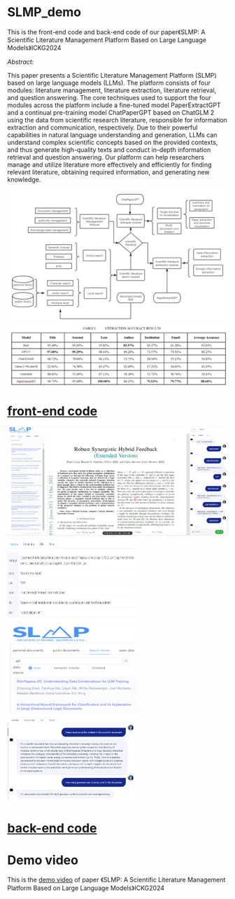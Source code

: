 # SLMP_demo
This is the front-end code and back-end code of our paper《SLMP: A Scientific Literature Management Platform Based on Large Language Models》ICKG2024

*Abstract:*

This paper presents a Scientific Literature Management Platform (SLMP) based on large language models (LLMs). The platform consists of four modules: literature management, literature extraction, literature retrieval, 
and question answering. The core techniques used to support the four modules across the platform include a fine-tuned model PaperExtractGPT and a continual pre-training model ChatPaperGPT based on ChatGLM 2
 using the data from scientific research literature, responsible for information extraction and communication, respectively. Due to their powerful capabilities in natural language understanding and generation, LLMs can understand complex scientific concepts based on the 
provided contexts, and thus generate high-quality texts and conduct in-depth information retrieval and question answering. Our platform can help researchers manage and utilize literature more effectively and efficiently for finding relevant literature, 
obtaining required information, and generating new knowledge.

![](static/slmp.png)
![](static/img_4.png)

# [front-end code](./paperExtract_frontend)
![](static/img.png)
<img src="static/img_1.png" alt="Description" width="300" height="200">
<img src="static/img_2.png" alt="Description" width="300" height="200">
<img src="static/img_3.png" alt="Description" width="300" height="200">

# [back-end code]()

# Demo video

This is the [demo video](https://youtu.be/6M5pLErK3R0) of paper 《SLMP: A Scientific Literature Management Platform Based on Large Language Models》ICKG2024

